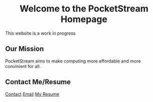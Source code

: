 <!--
Old First Page
# Hello World!
This is the official PocketStream website! It is a work in progress (for the time being). If you would like to know more about myself (Murad Malik), head on over to my personal [website!](https://muradhamalik.github.io/Murad-s-Page/)

# Technologies
PocketStream utilises two technologies: remote desktop and virtual desktop software. We (hypotheticaly) would have a server with hundreds of virtual machines. Next, those virtual machines would be configured so that a user (with the right credentials) can log in to the aforementioned virtual desktop. Finally, the end user would use a portal to log into their virtual machine. 

# Contact Me/Resume
[Contact](https://www.vcard.link/card/DfHu)   
[Email](mailto:muradmalik223@gmail.com)  
[My Resume](/Pages/Resume.md)   
-->

<h1 align="center"> Welcome to the PocketStream Homepage </h1>
This website is a work in progress

## Our Mission
PocketStream aims to make computing more affordable and more convinient for all.

## Contact Me/Resume
[Contact](https://www.vcard.link/card/DfHu)
[Email](mailto:muradmalik223@gmail.com)
[My Resume](/Pages/Resume.md)